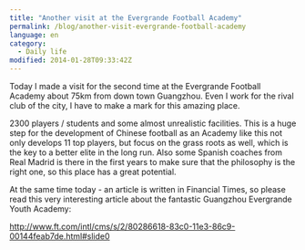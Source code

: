 ```yaml
---
title: "Another visit at the Evergrande Football Academy"
permalink: /blog/another-visit-evergrande-football-academy
language: en
category:
  - Daily life
modified: 2014-01-28T09:33:42Z
---
```


Today I made a visit for the second time at the Evergrande Football Academy about 75km from down town Guangzhou. Even I work for the rival club of the city, I have to make a mark for this amazing place.

2300 players / students and some almost unrealistic facilities. This is a huge step for the development of Chinese football as an Academy like this not only develops 11 top players, but focus on the grass roots as well, which is the key to a better elite in the long run. Also some Spanish coaches from Real Madrid is there in the first years to make sure that the philosophy is the right one, so this place has a great potential.

At the same time today - an article is written in Financial Times, so please read this very interesting article about the fantastic Guangzhou Evergrande Youth Academy:

<http://www.ft.com/intl/cms/s/2/80286618-83c0-11e3-86c9-00144feab7de.html#slide0>
